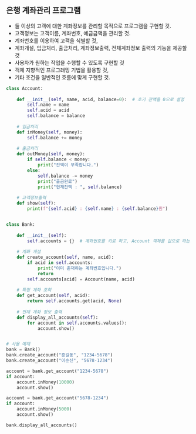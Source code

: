 ## 은행 계좌관리 프로그램
- 둘 이상의 고객에 대한 계좌정보를 관리할 목적으로 프로그램을 구현할 것.
- 고객정보는 고객이름, 계좌번호, 예금금액을 관리할 것.
- 계좌번호를 이용하여 고객을 식별할 것,
- 계좌개설, 입금처리, 출금처리, 계좌정보출력, 전체계좌정보 출력의 기능을 제공할 것
- 사용자가 원하는 작업을 수행할 수 있도록 구현할 것
- 객체 지향적인 프로그래밍 기법을 활용할 것,
- 기타 조건을 일반적인 흐름에 맞게 구현할 것.

```python
class Account:
    
    def __init__(self, name, acid, balance=0):  # 초기 잔액을 0으로 설정
        self.name = name
        self.acid = acid
        self.balance = balance
    
    # 입금처리
    def inMoney(self, money):
        self.balance += money
    
    # 출금처리
    def outMoney(self, money):
        if self.balance < money:
            print("잔액이 부족합니다.")
        else:
            self.balance -= money
            print("출금완료")
            print("현재잔액 : ", self.balance)
    
    # 고객정보출력
    def show(self):
        print(f"{self.acid} : {self.name} : {self.balance}원")


class Bank:
    
    def __init__(self):
        self.accounts = {}  # 계좌번호를 키로 하고, Account 객체를 값으로 하는 딕셔너리
    
    # 계좌 개설
    def create_account(self, name, acid):
        if acid in self.accounts:
            print("이미 존재하는 계좌번호입니다.")
            return
        self.accounts[acid] = Account(name, acid)
    
    # 특정 계좌 조회
    def get_account(self, acid):
        return self.accounts.get(acid, None)
    
    # 전체 계좌 정보 출력
    def display_all_accounts(self):
        for account in self.accounts.values():
            account.show()


# 사용 예제
bank = Bank()
bank.create_account("홍길동", "1234-5678")
bank.create_account("이순신", "5678-1234")

account = bank.get_account("1234-5678")
if account:
    account.inMoney(10000)
    account.show()

account = bank.get_account("5678-1234")
if account:
    account.inMoney(5000)
    account.show()

bank.display_all_accounts()
```
